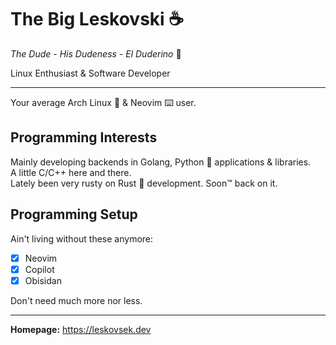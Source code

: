 # The Big Leskovski ☕

_The Dude - His Dudeness - El Duderino_ 🧔

Linux Enthusiast & Software Developer

---

Your average Arch Linux 🐧 & Neovim ⌨️ user.

## Programming Interests

Mainly developing backends in Golang, Python 🐍 applications & libraries.<br/>
A little C/C++ here and there.<br/>
Lately been very rusty on Rust 🦀 development. Soon&trade; back on it.

## Programming Setup

Ain't living without these anymore:

- [x] Neovim
- [x] Copilot
- [x] Obisidan

Don't need much more nor less.

---

**Homepage:** <https://leskovsek.dev>
